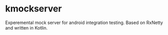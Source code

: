 # kmockserver
Experemental mock server for android integration testing. Based on RxNetty and written in Kotlin.

